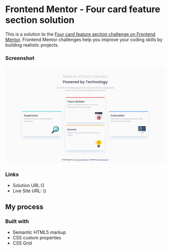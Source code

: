 # Frontend Mentor - Four card feature section solution

This is a solution to the [Four card feature section challenge on Frontend Mentor](https://www.frontendmentor.io/challenges/four-card-feature-section-weK1eFYK). Frontend Mentor challenges help you improve your coding skills by building realistic projects. 


### Screenshot

![](./images/screenshot.png)


### Links

- Solution URL:()
- Live Site URL: ()

## My process

### Built with

- Semantic HTML5 markup
- CSS custom properties
- CSS Grid